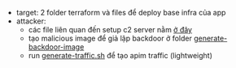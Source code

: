 - target: 2 folder terraform và files để deploy base infra của app
- attacker:
  - các file liên quan đến setup c2 server nằm [ở đây](./setup-c2/)
  - tạo malicious image để giả lập backdoor ở folder [generate-backdoor-image](./generate-backdoor-image/)
  - run [generate-traffic.sh](./generate-traffic.sh) để tạo apim traffic (lightweight)
